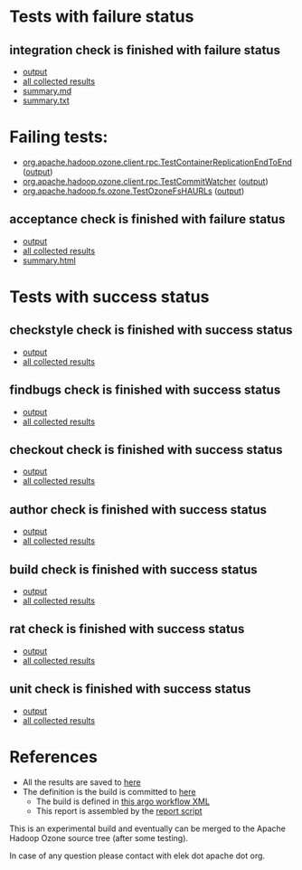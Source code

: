 # Tests with failure status

## integration check is finished with failure status

   * [output](https://raw.githubusercontent.com/elek/ozone-ci/master/trunk/trunk-nightly-20190923-jqjrw/integration/output.log)
   * [all collected results](https://github.com/elek/ozone-ci/tree/master/trunk/trunk-nightly-20190923-jqjrw/integration)
   * [summary.md](https://github.com/elek/ozone-ci/tree/master/trunk/trunk-nightly-20190923-jqjrw/integration/summary.md)
   * [summary.txt](https://github.com/elek/ozone-ci/tree/master/trunk/trunk-nightly-20190923-jqjrw/integration/summary.txt)

# Failing tests: 

 * [org.apache.hadoop.ozone.client.rpc.TestContainerReplicationEndToEnd](hadoop-ozone/integration-test/org.apache.hadoop.ozone.client.rpc.TestContainerReplicationEndToEnd.txt) ([output](hadoop-ozone/integration-test/org.apache.hadoop.ozone.client.rpc.TestContainerReplicationEndToEnd-output.txt/))
 * [org.apache.hadoop.ozone.client.rpc.TestCommitWatcher](hadoop-ozone/integration-test/org.apache.hadoop.ozone.client.rpc.TestCommitWatcher.txt) ([output](hadoop-ozone/integration-test/org.apache.hadoop.ozone.client.rpc.TestCommitWatcher-output.txt/))
 * [org.apache.hadoop.fs.ozone.TestOzoneFsHAURLs](hadoop-ozone/ozonefs/org.apache.hadoop.fs.ozone.TestOzoneFsHAURLs.txt) ([output](hadoop-ozone/ozonefs/org.apache.hadoop.fs.ozone.TestOzoneFsHAURLs-output.txt/))

## acceptance check is finished with failure status

   * [output](https://raw.githubusercontent.com/elek/ozone-ci/master/trunk/trunk-nightly-20190923-jqjrw/acceptance/output.log)
   * [all collected results](https://github.com/elek/ozone-ci/tree/master/trunk/trunk-nightly-20190923-jqjrw/acceptance)
   * [summary.html](https://elek.github.io/ozone-ci/trunk/trunk-nightly-20190923-jqjrw/acceptance/summary.html)



# Tests with success status

## checkstyle check is finished with success status

   * [output](https://raw.githubusercontent.com/elek/ozone-ci/master/trunk/trunk-nightly-20190923-jqjrw/checkstyle/output.log)
   * [all collected results](https://github.com/elek/ozone-ci/tree/master/trunk/trunk-nightly-20190923-jqjrw/checkstyle)


## findbugs check is finished with success status

   * [output](https://raw.githubusercontent.com/elek/ozone-ci/master/trunk/trunk-nightly-20190923-jqjrw/findbugs/output.log)
   * [all collected results](https://github.com/elek/ozone-ci/tree/master/trunk/trunk-nightly-20190923-jqjrw/findbugs)


## checkout check is finished with success status

   * [output](https://raw.githubusercontent.com/elek/ozone-ci/master/trunk/trunk-nightly-20190923-jqjrw/checkout/output.log)
   * [all collected results](https://github.com/elek/ozone-ci/tree/master/trunk/trunk-nightly-20190923-jqjrw/checkout)


## author check is finished with success status

   * [output](https://raw.githubusercontent.com/elek/ozone-ci/master/trunk/trunk-nightly-20190923-jqjrw/author/output.log)
   * [all collected results](https://github.com/elek/ozone-ci/tree/master/trunk/trunk-nightly-20190923-jqjrw/author)


## build check is finished with success status

   * [output](https://raw.githubusercontent.com/elek/ozone-ci/master/trunk/trunk-nightly-20190923-jqjrw/build/output.log)
   * [all collected results](https://github.com/elek/ozone-ci/tree/master/trunk/trunk-nightly-20190923-jqjrw/build)


## rat check is finished with success status

   * [output](https://raw.githubusercontent.com/elek/ozone-ci/master/trunk/trunk-nightly-20190923-jqjrw/rat/output.log)
   * [all collected results](https://github.com/elek/ozone-ci/tree/master/trunk/trunk-nightly-20190923-jqjrw/rat)


## unit check is finished with success status

   * [output](https://raw.githubusercontent.com/elek/ozone-ci/master/trunk/trunk-nightly-20190923-jqjrw/unit/output.log)
   * [all collected results](https://github.com/elek/ozone-ci/tree/master/trunk/trunk-nightly-20190923-jqjrw/unit)




# References

 * All the results are saved to [here](https://github.com/elek/ozone-ci/tree/master/trunk/trunk-nightly-20190923-jqjrw/)
 * The definition is the build is committed to [here](https://github.com/elek/argo-ozone)
    * The build is defined in [this argo workflow XML](https://github.com/elek/argo-ozone/blob/master/ozone-build.yaml)
    * This report is assembled by the [report script](https://github.com/elek/argo-ozone/blob/master/scripts/report.sh)

This is an experimental build and eventually can be merged to the Apache Hadoop Ozone source tree (after some testing).

In case of any question please contact with elek dot apache dot org.
